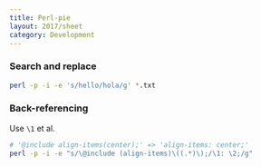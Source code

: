 ```yaml
---
title: Perl-pie
layout: 2017/sheet
category: Development
---
```


### Search and replace

```sh
perl -p -i -e 's/hello/hola/g' *.txt
```

### Back-referencing

Use `\1` et al.

```sh
# '@include align-items(center);' => 'align-items: center;'
perl -p -i -e "s/\@include (align-items)\((.*)\);/\1: \2;/g"
```
